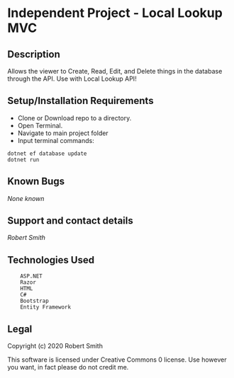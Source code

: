 # Independent Project - Local Lookup MVC

## Description
Allows the viewer to Create, Read, Edit, and Delete things in the database through the API.
Use with Local Lookup API!

## Setup/Installation Requirements

* Clone or Download repo to a directory.
* Open Terminal.
* Navigate to main project folder
* Input terminal commands:

```
dotnet ef database update
dotnet run
```

## Known Bugs

_None known_

## Support and contact details

_Robert Smith_

## Technologies Used
```
    ASP.NET
    Razor
    HTML
    C#
    Bootstrap
    Entity Framework
```

## Legal
Copyright (c) 2020 Robert Smith

This software is licensed under Creative Commons 0 license. Use however you want, in fact please do not credit me.
